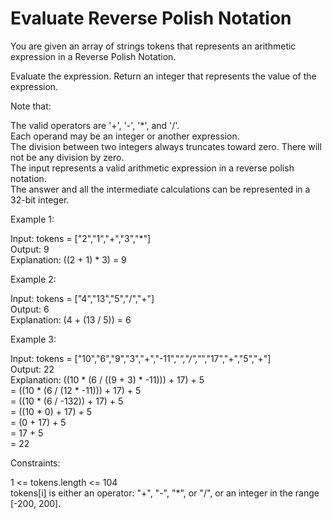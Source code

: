 # Evaluate Reverse Polish Notation

You are given an array of strings tokens that represents an arithmetic expression in a Reverse Polish Notation.

Evaluate the expression. Return an integer that represents the value of the expression.

Note that:

The valid operators are '+', '-', '*', and '/'.\
Each operand may be an integer or another expression.\
The division between two integers always truncates toward zero.
There will not be any division by zero.\
The input represents a valid arithmetic expression in a reverse polish notation.\
The answer and all the intermediate calculations can be represented in a 32-bit integer.
 

Example 1:

Input: tokens = ["2","1","+","3","*"]\
Output: 9\
Explanation: ((2 + 1) * 3) = 9

Example 2:

Input: tokens = ["4","13","5","/","+"]\
Output: 6\
Explanation: (4 + (13 / 5)) = 6

Example 3:

Input: tokens = ["10","6","9","3","+","-11","*","/","*","17","+","5","+"]\
Output: 22\
Explanation: ((10 * (6 / ((9 + 3) * -11))) + 17) + 5\
= ((10 * (6 / (12 * -11))) + 17) + 5\
= ((10 * (6 / -132)) + 17) + 5\
= ((10 * 0) + 17) + 5\
= (0 + 17) + 5\
= 17 + 5\
= 22
 

Constraints:

1 <= tokens.length <= 104\
tokens[i] is either an operator: "+", "-", "*", or "/", or an integer in the range [-200, 200].